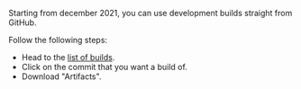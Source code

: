 Starting from december 2021, you can use development builds straight from GitHub.

Follow the following steps:

- Head to the [list of builds](https://github.com/refinedmods/refinedstorage/actions/workflows/build.yml).
- Click on the commit that you want a build of.
- Download "Artifacts".

